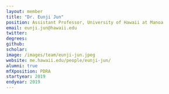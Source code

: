 ```yaml
---
layout: member
title: "Dr. Eunji Jun"
position: Assistant Professor, University of Hawaii at Manoa
email: eunji.jun@hawaii.edu
twitter: 
degrees: 
github: 
scholar: 
image: /images/team/eunji-jun.jpeg
website: me.hawaii.edu/people/eunji-jun/
alumni: true
mfXposition: PDRA
startyear: 2019
endyear: 2019
---
```

